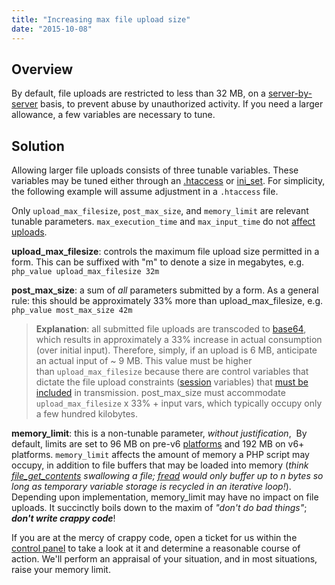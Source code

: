 ```yaml
---
title: "Increasing max file upload size"
date: "2015-10-08"
---
```


## Overview

By default, file uploads are restricted to less than 32 MB, on a [server-by-server](https://kb.apnscp.com/php/viewing-php-settings/) basis, to prevent abuse by unauthorized activity. If you need a larger allowance, a few variables are necessary to tune.

## Solution

Allowing larger file uploads consists of three tunable variables. These variables may be tuned either through an [.htaccess](https://kb.apnscp.com/guides/htaccess-guide/) or [ini\_set](https://kb.apnscp.com/php/changing-php-settings/). For simplicity, the following example will assume adjustment in a `.htaccess` file.

Only `upload_max_filesize`, `post_max_size`, and `memory_limit` are relevant tunable parameters. `max_execution_time` and `max_input_time` do not [affect uploads](http://stackoverflow.com/questions/11387113/php-file-upload-affected-or-not-by-max-input-time).

**upload\_max\_filesize**: controls the maximum file upload size permitted in a form. This can be suffixed with "m" to denote a size in megabytes, e.g. `php_value upload_max_filesize 32m`

**post\_max\_size**: a sum of _all_ parameters submitted by a form. As a general rule: this should be approximately 33% more than upload\_max\_filesize, e.g. `php_value most_max_size 42m`

> **Explanation**: all submitted file uploads are transcoded to [base64](https://en.wikipedia.org/wiki/Base64), which results in approximately a 33% increase in actual consumption (over initial input). Therefore, simply, if an upload is 6 MB, anticipate an actual input of ~ 9 MB. This value must be higher than `upload_max_filesize` because there are control variables that dictate the file upload constraints ([session](http://php.net/manual/en/reserved.variables.session.php) variables) that [must be included](http://www.amazon.com/Programming-PHP-Kevin-Tatroe/dp/1449392776) in transmission. post\_max\_size must accommodate `upload_max_filesize` x 33% + input vars, which typically occupy only a few hundred kilobytes.

**memory\_limit**: this is a non-tunable parameter, _without justification_,  By default, limits are set to 96 MB on pre-v6 [platforms](https://kb.apnscp.com/platform/determining-platform-version/) and 192 MB on v6+ platforms. `memory_limit` affects the amount of memory a PHP script may occupy, in addition to file buffers that may be loaded into memory (_think [file\_get\_contents](http://php.net/file_get_contents) swallowing a file; [fread](http://php.net/fread) would only buffer up to n bytes so long as temporary variable storage is recycled in an iterative loop!_). Depending upon implementation, memory\_limit may have no impact on file uploads. It succinctly boils down to the maxim of _"don't do bad things"_; **_don't write crappy code_**!

If you are at the mercy of crappy code, open a ticket for us within the [control panel](https://kb.apnscp.com/control-panel/logging-into-the-control-panel/) to take a look at it and determine a reasonable course of action. We'll perform an appraisal of your situation, and in most situations, raise your memory limit.
